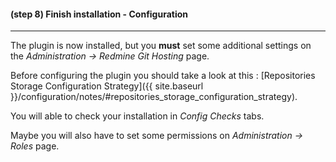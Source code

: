 #### **(step 8)** Finish installation - Configuration
***

The plugin is now installed, but you **must** set some additional settings on the *Administration -> Redmine Git Hosting* page.

Before configuring the plugin you should take a look at this : [Repositories Storage Configuration Strategy]({{ site.baseurl }}/configuration/notes/#repositories_storage_configuration_strategy).

You will able to check your installation in *Config Checks* tabs.

Maybe you will also have to set some permissions on *Administration -> Roles* page.

